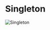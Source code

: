 # Singleton
![Singleton](https://github.com/VictorGuui/Bertoti/assets/101465349/7b210428-8188-4264-aa96-9f59028cf49d)
